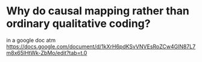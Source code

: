# Why do causal mapping rather than ordinary qualitative coding?

in a google doc atm https://docs.google.com/document/d/1kXrH6pdKSvVNVEsRoZCw4GlN87L7m8x65lHtWk-ZbMo/edit?tab=t.0